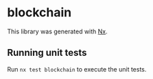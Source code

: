 # blockchain

This library was generated with [Nx](https://nx.dev).

## Running unit tests

Run `nx test blockchain` to execute the unit tests.
